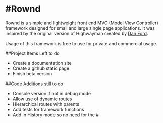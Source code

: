 #Rownd
===================

Rownd is a simple and lightweight front end MVC (Model View Controller) framework designed for small and large single page applications. It was inspired by the original version of Highwayman created by [Dan Ford](http://www.danjford.com).

Usage of this framework is free to use for private and commercial usage.

##Project Items Left to do
 - Create a documentation site
 - Create a github static page
 - Finish beta version

##Code Additions still to do
 - Console version if not in debug mode
 - Allow use of dynamic routes
 - Hierarchical routes with parents
 - Add tests for framework functions
 - Add in History mode so no need for the #